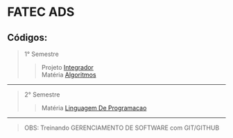 # FATEC ADS
## Códigos:
>  1° Semestre
>> Projeto [Integrador](/semestre1/Calculadora/main.c)\
>> Matéria [Algoritmos](/semestre1/algoritmos)
------
>  2° Semestre
>> Matéria [Linguagem De Programacao](/semestre2/LinguagemDeProgramacao)
------

> OBS: Treinando GERENCIAMENTO DE SOFTWARE com GIT/GITHUB
